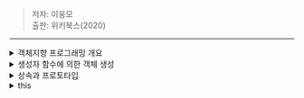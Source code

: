 > 저자: 이웅모<br>
> 출판: 위키북스(2020)<br>
***
<details>
<summary>객체지향 프로그래밍 개요</summary>
<div markdown="1">

객체지향 프로그래밍은 프로그램을 명령어 또는 함수의 목록으로 보는 전통적인 명령형 프로그래밍(imperative programming)의 절차지향적 관점에서 벗어나 여러 개의 독립적 단위, 즉 **객체(object)의 집합으로 프로그램을 표현**하려는 프로그래밍 패러다임을 말한다.  
이는 실세계의 실체(사물이나 개념)를 인식하는 철학적 사고를 프로그래밍에 접목하려는 시도에서 시작한다. **실체는 특징이나 성질을 나타내는 속성(attribute/property)을 가지고 있고, 이를 통해 실체를 인식하거나 구별**할 수 있다.  
다양한 속성 중에서 프로그래밍에 필요한 속성만 간추려 내어 표현하는 것을 **추상화(abstraction)**라 한다.  
**객체지향 프로그래밍은 객체의 상태(state)를 나타내는 데이터와 상태 데이터를 조작할 수 있는 동작(behavior)을 하나의 논리적인 단위로 묶어 생각한다.  
**객체는 상태 데이터(프로퍼티)와 동작(메서드)을 하나의 논리적인 단위로 묶은 복합적인 자료구조**다.  
각 객체는 고유의 기능을 갖는 독립적인 부품으로 볼 수 있지만 자신의 고유한 기능을 수행하면서 다른 객체와 **관계성(relationship)**을 가질 수 있다. 다른 객체와 메시지를 주고받거나 데이터를 처리할 수도 있다. 또는 다른 객체의 상태 데이터나 동작을 **상속**받아 사용하기도 한다.
```js
// 상태 데이터(이름과 주소), 동작(커밋과 운동)이 하나의 단위로 구성된 객체 person
const person = {
  name: 'John',
  addresss: 'Seoul',
  makeCommit (input) {
    return `a result of ${input}`
  },
  doPullUps (numsOfRepetition) {
    return `a result of ${numsOfRepetition}`
  }
}
```
<260 ~ 261쪽>

</div>
</details>
<details>
<summary>생성자 함수에 의한 객체 생성</summary>
<div markdown="1">

## Object 생성자 함수  
new 연산자와 함께 Object 생성자 함수를 호출하면 빈 객체를 생성하여 반환한다. 빈 객체 생성 후 프로퍼티 또는 메서드를 추가하여 객체를 완성할 수 있다.
```js
// 빈 객체 생성
const person = new Object()

// 프로퍼티 추가
person.name = 'John'
person.sayHello = function () {
  console.log(`Hi! My name is ${this.name}`)
}

console.log(person)  // {name: "John", sayHello: f}
person.sayHello()  // Hi! My name is John
```
생성자 함수(constructor)란 new 연산자와 함께 호출하여 객체(인스턴스)를 생성하는 함수를 말한다. 생성자 함수에 의해 생성된 객체를 인스턴스(instance)라 한다.  
## 생성자 함수
### 객체 리터럴에 의한 객체 생성 방식의 문제점
객체 리터럴에 의한 객체 생성 방식은 직관적이고 간편하지만 단 하나의 객체만 생성한다. 따라서 동일한 프로퍼티를 갖는 객체를 여러 개 생성해야 하는 경우 매번 같은 프로퍼티를 기술해야 하기 때문에 비효율적이다.  
객체는 프로퍼티를 통해 객체 고유의 상태(state)를 표현하고, 메서드를 통해 상태 데이터인 프로퍼티를 참조하고 조작하는 동작(behavior)을 표현한다. 따라서 **프로퍼티는 객체마다 프로퍼티 값이 다를 수 있지만 메서드는 내용이 동일한 경우가 일반적**이다.  
### 생성자 함수에 의한 객체 생성 방식의 장점
생성자 함수에 의한 객체 생성 방식은 마치 객체(인스턴스)를 생성하기 위한 탬플릿(클래스)처럼 **프로퍼티 구조가 동일한 객체 여러 개를 간편하게 생성**할 수 있다.
```js
// 생성자 함수: 일반 함수와 동일한 방식으로 정의
function Circle (radius) {
  // 생성자 함수 내부의 this는 생성자 함수가 생성할 인스턴스를 가리킨다.
  this.radius = radius
  this.getDiameter = function () {
    return 2 * this.radius
  }
}

// 인스턴스의 생성: new 연산자와 함께 호출 -> 생성자 함수로 동작
const circle1 = new Circle(5)  // 반지름이 5인 Circle 객체를 생성
const circle2 = new Circle(10) // 반지름이 10인 Circle 객체를 생성

console.log(circle1.getDiameter())  // 10
console.log(circle2.getDiameter())  // 20
```
생성자 함수는 이름 그대로 객체(인스턴스)를 생성하는 함수다.  
하지만 자바와 같은 클래스 기반 객체지향언어의 생성자와는 다르게 그 형식이 정해져 있는 것이 아니라 **일반 함수와 동일한 방법으로 생성자 함수를 정의하고 new 연산자와 함꼐 호출하면 해당 함수는 생성자 함수로 동작**한다. 만약 new 연산자와 함께 생성자 함수를 호출하지 않으면 생성자 함수가 아니라 일반 함수로 동작한다.
```js
const circle3 = Circle(15)

// 일반 함수로서 호출된 Circle은 반환문이 없으므로 암묵적으로 undefined를 반환한다.
console.log(circle3)  // undefined
```  
#### this 개요
this는 객체 자신의 프로퍼티나 메서드를 참조하기 위한 자기 참조 변수(self-referencing variable)다.  
this가 가리키는 값, 즉 **this 바인딩은 함수 호출 방식에 따라 동적으로 결정**된다.
|함수 호출 방식|this가 가리키는 값(this 바인딩)|
|:----|:----|
|일반 함수로서 호출|전역 객체|
|메서드로서 호출|메서드를 호출한 객체(마침표 앞의 객체)|
|생성자 함수로서 호출|생성자 함수가 (미래에)생성할 인스턴스|
  
<234 ~ 238쪽>

</div>
</details>
<details>
<summary>상속과 프로토타입</summary>
<div markdown="1">

상속(inheritance)은 객체지향 프로그래밍의 핵심 개념으로 **어떤 객체의 프로퍼티 또는 메서드를 다른 객체가 상속받아 그대로 사용할 수 있는 것**을 말한다.  
자바스크립트는 프로토타입을 기반으로 상속을 구현하여 불필요한 중복을 제거한다. 중복을 제거하는 방법은 **기존의 코드를 적극적으로 재사용**하는 것이다.   
```js
// 생성자 함수
function Circle (radius) {
  this.radius = radius
}

// Circle 생성자 함수가 생성한 모든 인스턴스가 getArea 메서드를
// 공유해서 사용할 수 있도록 프로토타입에 추가한다
// 프로토타입은 Circle 생성자 함수의 prototype 프로퍼티에 바인딩되어 있다.
Circle.prototype.getArea = function () {
  return math.PI * this.radius ** 2
}

// 인스턴스 생성
const circle1 = new Circle(1)
const circle2 = new Circle(2)

// Circle 생성자 함수가 생성한 모든 인스턴스는 부모 객체의 역할을 하는
// 프로토타입 Circle.prototype으로부터 getArea 메서드를 상속받는다.
// 즉, Circle 생성자 함수가 생성하는 모든 인스턴스는 하나의 getArea 메서드를 공유한다.
console.log(circle1.getArea === circle2.getArea)  // true

console.log(circle1.getArea())  // 3.141592653...
console.log(circle2.getArea())  // 12.56637061...
```  
Circle 생성자 함수가 생성한 모든 인스턴스는 자신의 프로토타입, 즉 상위(부모) 객체 역할을 하는 Circle.prototype의 모든 프로퍼티와 메서드를 상속받는다.  
getArea 메서드는 단 하나만 생성되어 프로토타입인 Circle.prototype의 메서드로 할당되어 있다. 따라서 Circle 생성자 함수가 생성하는 모든 인스턴스는 getArea 메서드를 상속받아 사용할 수 있다. 즉, 자신의 상태를 나타내는 radius 프로퍼티만 개별적으로 소유하고 **내용이 동일한 메서드는 상속을 통해 공유**하여 사용하는 것이다.  
> 프로토타입은 어떤 객체의 상위(부모) 객체의 역할을 하는 객체로서 다른 객체에 공유 프로퍼티(메서드 포함)를 제공한다.   
> 프로토타입을 상속받은 하위(자식) 객체는 상위 객체의 프로퍼티를 자신의 프로퍼티처럼 자유롭게 사용할 수 있다.  

모든 객체는 [[Prototype]]이라는 내부 슬롯을 가지며, 여기에 저장되는 프로토타입은 객체 생성 방식에 의해 결정된다.  
* 객체 리터럴에 의해 생성된 객체의 프로토타입: Object.prototype  
* 생성자 함수에 의해 생성된 객체의 프로토타입: 생성자 함수의 prototype 프로퍼티에 반영되어 있는 객체  

**모든 객체는 하나의 프로토타입을 갖는다. 그리고 모든 프로토타입은 생성자 함수와 연결되어 있다.**  

<261 ~ 264쪽>
  
</div>
</details>
<details>
<summary>this</summary>
<div markdown="1">

### this 키워드
객체는 상태(state)를 나타내는 프로퍼티와 동작(behavior)을 나타내는 메서드를 하나의 논리적인 단위로 묵은 복합적인 자료구조다.  
동작을 나타내는 **메서드는 자신이 속한 객체의 상태, 즉 프로퍼티를 참조하고 변경**할 수 있어야 한다. 이때 메서드가 자신이 속한 객체의 프로퍼티를 참조하려면 먼저 **자신이 속한 객체를 가리키는 식별자를 재귀적으로 참조**할 수 있다.  
#### * 객체 리터럴 방식으로 생성한 객체 
객체 리터럴 방식으로 생성한 객체의 경우 메서드 내부에서 메서드 자신이 속한 객체를 가리키는 식별자를 재귀적으로 참조할 수 있다.  
```js
const circle = {
  // 프로퍼티: 객체 고유의 상태 데이터
  radius: 5,
  // 메서드: 상태 데이터를 참조하고 조작하는 동작
  getDiameter () {
    // 이 메서드가 자신이 속한 객체의 프로퍼티나 다른 메서드를 참조하려면
    // 자신이 속한 객체인 circle을 참조할 수 있어야 한다.
    return 2 * circle.radius
  }
}

console.log(circle.getDiameter())  // 10
```
getDiameter 메서드 내에서 메서드 자신이 속한 객체를 가리키는 식별자 circle을 참조하고 있다. 이 참조 표현식이 평가되는 시점은 getDiameter 메서드가 호출되어 함수 몸체가 실행되는 시점이다.  
위 예제의 객체 리터럴은 circle 변수에 할당되기 직전에 평가된다. 따라서 getDiameter 메서드가 호출되는 시점에는 이미 객체 리터럴의 평가가 완료되어 객체가 생성되었고, circle 식별자에 생성된 객체가 할당된 이후다. 따라서 메서드 내부에서 circle 식별자를 참조할 수 있다.  
#### * 생성자 함수 방식으로 생성한 객체
```js
function Circle (radius) {
  // 이 시점에는 생성자 함수 자신이 생성할 인스턴스를 가리키는 식별자를 알 수 없다.
  ????.radius = radius
}

Circle.prototype.getDiameter = function () {
  // 이 시점에는 생성자 함수 자신이 생성할 인스턴스를 가리키는 식별자를 알 수 없다.
  return 2 * ????.radius
}

// 생성자 함수로 인스턴스를 생성하려면 먼저 생성자 함수를 정의해야 한다.
const circle = new Circle(5)
```
생성자 함수 내부에서는 프로퍼티 또는 메서드를 추가하기 위해 자신이 생성할 인스턴스를 참조할 수 있어야한다.  
하지만 생성자 함수에 의한 객체 생성 방식은 먼저 생성자 함수를 정의한 이후 new 연산자와 함꼐 생성자 함수를 호출하는 단계가 추가로 필요하다. 다시 말해, 생성자 함수로 인스턴스를 생성하려면 먼저 생성자 함수가 존재해야 한다.  
생성자 함수를 정의하는 시점에는 아직 인스턴스를 생성하기 이전이므로 생성자 함수가 생성할 인스턴스를 가리키는 식별자를 알 수 없다. 따라서 자신이 속한 객체 또는 자신이 생성할 인스턴스를 가리키는 특수한 식별자가 필요하다. 이를 위해 자바스크립트는 this라는 특수한 식별자를 제공한다.  
**this는 자신이 속한 객체 또는 자신이 생성할 인스턴스를 가리키는 자기 참조 변수(self-referencing variable)**다. this를 통해 자신이 속한 객체 또는 자신이 생성할 인스턴스의 프로퍼티나 메서드를 참조할 수 있다.  
this는 자바스크립트 엔진에 의해 암묵적으로 생성되며, 코드 어디서든 참조할 수 있다. **함수를 호출하면 arguments 객체와 this가 암묵적으로 함수 내부에 전달**된다. 함수 내부에서 arguments 객체를 지역 변수처럼 사용할 수 있는 것처럼 this도 지역 변수처럼 사용할 수 있다. 단, this가 가리키는 값, 즉 **this 바인딩은 함수 호출 방식에 의해 동적으로 결정**된다.  
> this 바인딩(binding)
> 바인딩이랑 식별자와 값을 연결하는 과정이다. 예를 들어 변수 선언은 변수 이름(식별자)과 확보된 메모리 공간의 주소를 바인딩하는 것이다. this 바인딩은 this(키워드로 분류되지만 식별자 역할을 한다)와 this가 가리킬 객체를 바인딩하는 것이다.  
  
![this-example](image/this-example.png)  

자바나 C++ 같은 클래스 기반 언어에서 this는 언제나 클래스가 생성하는 인스턴스를 가리킨다. 하지만 **자바스크립트의 this는 함수가 호출되는 방식에 따라 this에 바인딩될 값, 즉 this 바인딩이 동적으로 결정**된다.  
this는 코드 어디에서든 참조 가능하다. 전역에서도 함수 내부에서도 참조할 수 있다.  

<342 ~ 345쪽>

</div>
</details>